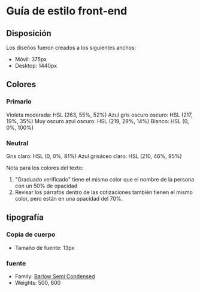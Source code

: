 # Guía de estilo front-end

## Disposición

Los diseños fueron creados a los siguientes anchos:

- Móvil: 375px
- Desktop: 1440px

## Colores

### Primario

Violeta moderada: HSL (263, 55%, 52%)
Azul gris oscuro oscuro: HSL (217, 19%, 35%)
Muy oscuro azul oscuro: HSL (219, 29%, 14%)
Blanco: HSL (0, 0%, 100%)

### Neutral

Gris claro: HSL (0, 0%, 81%)
Azul grisáceo claro: HSL (210, 46%, 95%)

Nota para los colores del texto:

1. "Graduado verificado" tiene el mismo color que el nombre de la persona con un 50% de opacidad
2. Revisar los párrafos dentro de las cotizaciones también tienen el mismo color, pero están en una opacidad del 70%.

## tipografía

### Copia de cuerpo

- Tamaño de fuente: 13px

### fuente

- Family: [Barlow Semi Condensed](https://fonts.google.com/specimen/Barlow+Semi+Condensed)
- Weights: 500, 600
